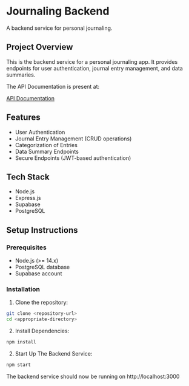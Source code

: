 # Journaling Backend

A backend service for personal journaling.

## Project Overview

This is the backend service for a personal journaling app. It provides endpoints for user authentication, journal entry management, and data summaries.

The API Documentation is present at:

[API Documentation](https://documenter.getpostman.com/view/11541199/2sA3e5d8FD)

## Features

- User Authentication
- Journal Entry Management (CRUD operations)
- Categorization of Entries
- Data Summary Endpoints
- Secure Endpoints (JWT-based authentication)

## Tech Stack

- Node.js
- Express.js
- Supabase
- PostgreSQL

## Setup Instructions

### Prerequisites

- Node.js (>= 14.x)
- PostgreSQL database
- Supabase account

### Installation

1. Clone the repository:

```bash
git clone <repository-url>
cd <appropriate-directory>
```

2. Install Dependencies:

```bash
npm install
```

2. Start Up The Backend Service:

```bash
npm start
```

The backend service should now be running on http://localhost:3000



